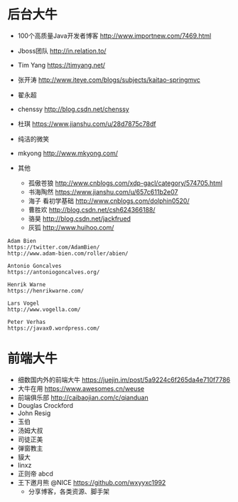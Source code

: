 # 后台大牛

- 100个高质量Java开发者博客 http://www.importnew.com/7469.html
- Jboss团队 <http://in.relation.to/>
- Tim Yang <https://timyang.net/>
- 张开涛 <http://www.iteye.com/blogs/subjects/kaitao-springmvc>
- 翟永超
- chenssy <http://blog.csdn.net/chenssy>
- 杜琪 <https://www.jianshu.com/u/28d7875c78df>
- 纯洁的微笑 
- mkyong <http://www.mkyong.com/>
- 其他

  - 孤傲苍狼 <http://www.cnblogs.com/xdp-gacl/category/574705.html>
  - 书海陶然 <https://www.jianshu.com/u/657c611b2e07>
  - 海子 看初学基础 <http://www.cnblogs.com/dolphin0520/>
  - 曹胜欢 <http://blog.csdn.net/csh624366188/>
  - 骆昊 <http://blog.csdn.net/jackfrued>
  - 灰狐 <http://www.huihoo.com/>

```
Adam Bien 
https://twitter.com/AdamBien/
http://www.adam-bien.com/roller/abien/

Antonio Goncalves
https://antoniogoncalves.org/

Henrik Warne
https://henrikwarne.com/

Lars Vogel
http://www.vogella.com/

Peter Verhas
https://javax0.wordpress.com/
```

# 前端大牛

- 细数国内外的前端大牛 <https://juejin.im/post/5a9224c6f265da4e710f7786>
- 大牛在用 https://www.awesomes.cn/weuse
- 前端俱乐部 <http://caibaojian.com/c/qianduan>
- Douglas Crockford
- John Resig
- 玉伯
- 汤姆大叔
- 司徒正美
- 弹窗教主
- 貘大
- linxz
- 正则帝 abcd
- 王下邀月熊 @NICE https://github.com/wxyyxc1992
    - 分享博客，各类资源、脚手架
